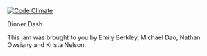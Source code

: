 [![Code Climate](https://codeclimate.com/github/mikedao/dinner_dash/badges/gpa.svg)](https://codeclimate.com/github/mikedao/dinner_dash)


Dinner Dash

This jam was brought to you by Emily Berkley, Michael Dao, Nathan Owsiany and
Krista Nelson.
